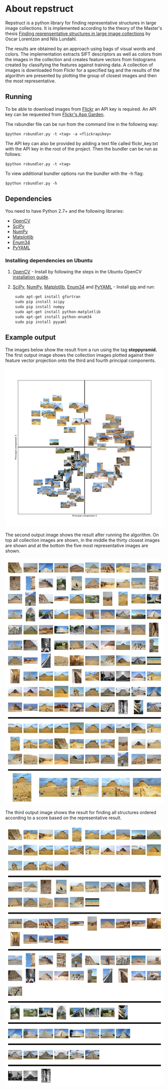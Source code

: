 # About repstruct

Repstruct is a python library for finding representative structures in large image collections. It is implemented according to the theory of the Master's thesis [Finding reprensentative structures in large image collections](http://www2.maths.lth.se/vision/education/pages/OscarNils09/) by Oscar Lorentzon and Nils Lundahl.

The results are obtained by an approach using bags of visual words and colors. The implementation extracts SIFT descriptors as well as colors from the images in the collection and creates feature vectors from histograms created by classifying the features against training data. A collection of images is downloaded from Flickr for a specified tag and the results of the algorithm are presented by plotting the group of closest images and then the most representative.

## Running
To be able to download images from [Flickr](https://www.flickr.com/) an API key is required. An API key can be requested from [Flickr's App Garden](https://www.flickr.com/services/apps/create/).

The rsbundler file can be run from the command line in the following way:

	$python rsbundler.py -t <tag> -a <flickrapikey>

The API key can also be provided by adding a text file called flickr_key.txt with the API key in the root of the project. Then the bundler can be run as follows:

	$python rsbundler.py -t <tag>

To view additional bundler options run the bundler with the -h flag:
	
	$python rsbundler.py -h

## Dependencies
You need to have Python 2.7+ and the following libraries:

* [OpenCV][]
* [SciPy][]
* [NumPy][]
* [Matplotlib][]
* [Enum34][]
* [PyYAML][]

### Installing dependencies on Ubuntu

1. [OpenCV][] - Install by following the steps in the Ubuntu OpenCV [installation guide](https://help.ubuntu.com/community/OpenCV).

2. [SciPy][], [NumPy][], [Matplotlib][], [Enum34][] and [PyYAML][] - Install [pip](https://pypi.python.org/pypi/pip) and run:

        sudo apt-get install gfortran
        sudo pip install scipy
        sudo pip install numpy
        sudo apt-get install python-matplotlib
        sudo apt-get install python-enum34
        sudo pip install pyyaml

## Example output

The images below show the result from a run using the tag **steppyramid.** The first output image shows the collection images plotted against their feature vector projection onto the third and fourth principal components. 

![PCA](example/pca.jpg)

The second output image shows the result after running the algorithm. On top all collection images are shown, in the middle the thirty closest images are shown and at the bottom the five most representative images are shown.

![Representative](example/representative.jpg)

The third output image shows the result for finding all structures ordered according to a score based on the representative result.

![Structures](example/structures.jpg)

[OpenCV]: http://opencv.org/ (Computer vision and machine learning software library)
[NumPy]: http://www.numpy.org/ (Scientific computing with Python)
[SciPy]: http://www.scipy.org/ (Fundamental library for scientific computing)
[Matplotlib]: http://matplotlib.sourceforge.net (Plotting in python)
[Enum34]: https://pypi.python.org/pypi/enum34 (Enum support in python 2.*)
[PyYAML]: http://pyyaml.org/ (YAML implementations for Python)